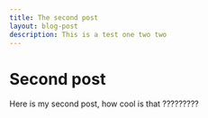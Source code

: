 ```yaml
---
title: The second post
layout: blog-post
description: This is a test one two two
---
```


# Second post

Here is my second post, how cool is that ?????????
